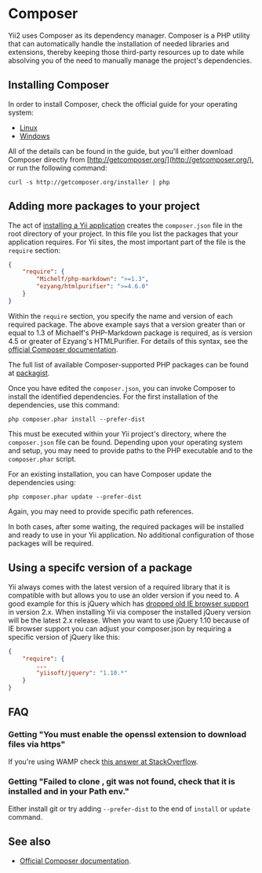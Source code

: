 Composer
========

Yii2 uses Composer as its dependency manager. Composer is a PHP utility that can automatically handle the installation of needed libraries and
extensions, thereby keeping those third-party resources up to date while absolving you of the need to manually manage the project's dependencies.

Installing Composer
-------------------

In order to install Composer, check the official guide for your operating system:

* [Linux](http://getcomposer.org/doc/00-intro.md#installation-nix)
* [Windows](http://getcomposer.org/doc/00-intro.md#installation-windows)

All of the details can be found in the guide, but you'll either download Composer directly from [http://getcomposer.org/](http://getcomposer.org/), or run the following command:

```
curl -s http://getcomposer.org/installer | php
```

Adding more packages to your project
------------------------------------

The act of [installing a Yii application](installation.md) creates the `composer.json` file in the root directory of your project.
In this file you list the packages that your application requires. For Yii sites, the most important part of the file is the `require` section:

```json
{
    "require": {
        "Michelf/php-markdown": ">=1.3",
        "ezyang/htmlpurifier": ">=4.6.0"
    }
}
```

Within the `require` section, you specify the name and version of each required package.
The above example says that a version greater than or equal to 1.3 of Michaelf's PHP-Markdown package is required,
as is version 4.5 or greater of Ezyang's HTMLPurifier.
For details of this syntax, see the [official Composer documentation](http://getcomposer.org).

The full list of available Composer-supported PHP packages can be found at [packagist](http://packagist.org/).

Once you have edited the `composer.json`, you can invoke Composer to install the identified dependencies.
For the first installation of the dependencies, use this command:

```
php composer.phar install --prefer-dist
```

This must be executed within your Yii project's directory, where the `composer.json` file can be found.
Depending upon your operating system and setup, you may need to provide paths to the PHP executable and
to the `composer.phar` script.

For an existing installation, you can have Composer update the dependencies using:

```
php composer.phar update --prefer-dist
```

Again, you may need to provide specific path references.

In both cases, after some waiting, the required packages will be installed and ready to use in your Yii application.
No additional configuration of those packages will be required.


Using a specifc version of a package
------------------------------------

Yii always comes with the latest version of a required library that it is compatible with but allows you to use an
older version if you need to.
A good example for this is jQuery which has [dropped old IE browser support](http://jquery.com/browser-support/) in version 2.x.
When installing Yii via composer the installed jQuery version will be the latest 2.x release. When you want to use jQuery 1.10
because of IE browser support you can adjust your composer.json by requiring a specific version of jQuery like this:

```json
{
    "require": {
        ...
        "yiisoft/jquery": "1.10.*"
    }
}
```


FAQ
---

### Getting "You must enable the openssl extension to download files via https"

If you're using WAMP check [this answer at StackOverflow](http://stackoverflow.com/a/14265815/1106908).

### Getting "Failed to clone <URL here>, git was not found, check that it is installed and in your Path env."

Either install git or try adding `--prefer-dist` to the end of `install` or `update` command.


See also
--------

- [Official Composer documentation](http://getcomposer.org).
